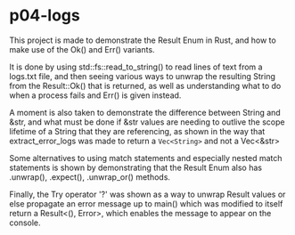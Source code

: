 # p04-logs

This project is made to demonstrate the Result Enum in Rust, and how to make use of the Ok() and Err() variants.

It is done by using std::fs::read_to_string() to read lines of text from a logs.txt file, and then seeing various ways to unwrap the resulting String from the Result::Ok() that is returned, as well as understanding what to do when a process fails and Err() is given instead.

A moment is also taken to demonstrate the difference between String and &str, and what must be done if &str values are needing to outlive the scope lifetime of a String that they are referencing, as shown in the way that extract_error_logs was made to return a `Vec<String>` and not a Vec<&str>

Some alternatives to using match statements and especially nested match statements is shown by demonstrating that the Result Enum also has .unwrap(), .expect(), .unwrap_or() methods.

Finally, the Try operator '?' was shown as a way to unwrap Result values or else propagate an error message up to main() which was modified to itself return a Result<(), Error>, which enables the message to appear on the console.
